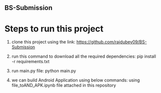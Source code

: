 ## BS-Submission

# Steps to run this project
1. clone this project using the link:
   https://github.com/rajdubey09/BS-Submission
   
3. run this command to download all the required dependencies: 
   pip install -r requirements.txt

4. run main.py file: 
   python main.py

5. we can build Android Application using below commands: 
   using file_toAND_APK.ipynb file attached in this repository
   

